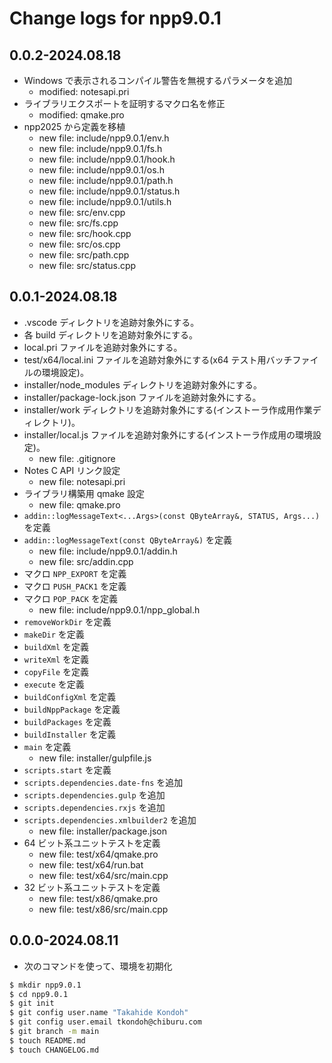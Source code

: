 # Change logs for npp9.0.1

## 0.0.2-2024.08.18

- Windows で表示されるコンパイル警告を無視するパラメータを追加
  - modified: notesapi.pri
- ライブラリエクスポートを証明するマクロ名を修正
  - modified: qmake.pro
- npp2025 から定義を移植
  - new file: include/npp9.0.1/env.h
  - new file: include/npp9.0.1/fs.h
  - new file: include/npp9.0.1/hook.h
  - new file: include/npp9.0.1/os.h
  - new file: include/npp9.0.1/path.h
  - new file: include/npp9.0.1/status.h
  - new file: include/npp9.0.1/utils.h
  - new file: src/env.cpp
  - new file: src/fs.cpp
  - new file: src/hook.cpp
  - new file: src/os.cpp
  - new file: src/path.cpp
  - new file: src/status.cpp

## 0.0.1-2024.08.18

- .vscode ディレクトリを追跡対象外にする。
- 各 build ディレクトリを追跡対象外にする。
- local.pri ファイルを追跡対象外にする。
- test/x64/local.ini ファイルを追跡対象外にする(x64 テスト用バッチファイルの環境設定)。
- installer/node_modules ディレクトリを追跡対象外にする。
- installer/package-lock.json ファイルを追跡対象外にする。
- installer/work ディレクトリを追跡対象外にする(インストーラ作成用作業ディレクトリ)。
- installer/local.js ファイルを追跡対象外にする(インストーラ作成用の環境設定)。
  - new file: .gitignore
- Notes C API リンク設定
  - new file: notesapi.pri
- ライブラリ構築用 qmake 設定
  - new file: qmake.pro
- `addin::logMessageText<...Args>(const QByteArray&, STATUS, Args...)` を定義
- `addin::logMessageText(const QByteArray&)` を定義
  - new file: include/npp9.0.1/addin.h
  - new file: src/addin.cpp
- マクロ `NPP_EXPORT` を定義
- マクロ `PUSH_PACK1` を定義
- マクロ `POP_PACK` を定義
  - new file: include/npp9.0.1/npp_global.h
- `removeWorkDir` を定義
- `makeDir` を定義
- `buildXml` を定義
- `writeXml` を定義
- `copyFile` を定義
- `execute` を定義
- `buildConfigXml` を定義
- `buildNppPackage` を定義
- `buildPackages` を定義
- `buildInstaller` を定義
- `main` を定義
  - new file: installer/gulpfile.js
- `scripts.start` を定義
- `scripts.dependencies.date-fns` を追加
- `scripts.dependencies.gulp` を追加
- `scripts.dependencies.rxjs` を追加
- `scripts.dependencies.xmlbuilder2` を追加
  - new file: installer/package.json
- 64 ビット系ユニットテストを定義
  - new file: test/x64/qmake.pro
  - new file: test/x64/run.bat
  - new file: test/x64/src/main.cpp
- 32 ビット系ユニットテストを定義
  - new file: test/x86/qmake.pro
  - new file: test/x86/src/main.cpp

## 0.0.0-2024.08.11

- 次のコマンドを使って、環境を初期化

```sh
$ mkdir npp9.0.1
$ cd npp9.0.1
$ git init
$ git config user.name "Takahide Kondoh"
$ git config user.email tkondoh@chiburu.com
$ git branch -m main
$ touch README.md
$ touch CHANGELOG.md
```
